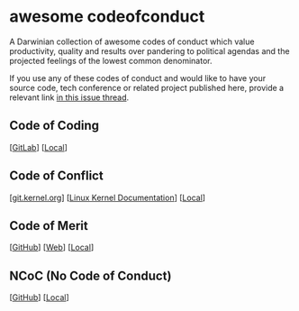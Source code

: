 # awesome codeofconduct

A Darwinian collection of awesome codes of conduct which value productivity, quality and results over pandering to political agendas and the projected feelings of the lowest common denominator.

If you use any of these codes of conduct and would like to have your source code, tech conference or related project published here, provide a relevant link [in this issue thread](https://github.com/nathanchere/awesome_codeofconduct/issues/1).

## Code of Coding

[[GitLab](https://gitlab.com/CartesianDuelist/CodeOfCoding)] [[Local](https://github.com/nathanchere/awesome_codeofconduct/blob/master/code_of_coding/CODE_OF_CODING.md)]

## Code of Conflict

[[git.kernel.org](https://git.kernel.org/pub/scm/linux/kernel/git/torvalds/linux.git/plain/Documentation/CodeOfConflict?id=ddbd2b7ad99a418c60397901a0f3c997d030c65e)] [[Linux Kernel Documentation](https://www.kernel.org/doc/html/v4.17/process/code-of-conflict.html)] [[Local](https://github.com/nathanchere/awesome_codeofconduct/blob/master/code_of_conflict/CodeOfConflict)]

## Code of Merit
[[GitHub](https://github.com/rosarior/Code-of-Merit)] [[Web](http://code-of-merit.org/)] [[Local](https://github.com/nathanchere/awesome_codeofconduct/blob/master/code_of_merit/CODE_OF_MERIT.md)]

## NCoC (No Code of Conduct)

[[GitHub](https://github.com/domgetter/NCoC)] [[Local](https://github.com/nathanchere/awesome_codeofconduct/blob/master/ncoc/CODE_OF_CONDUCT.md)]
